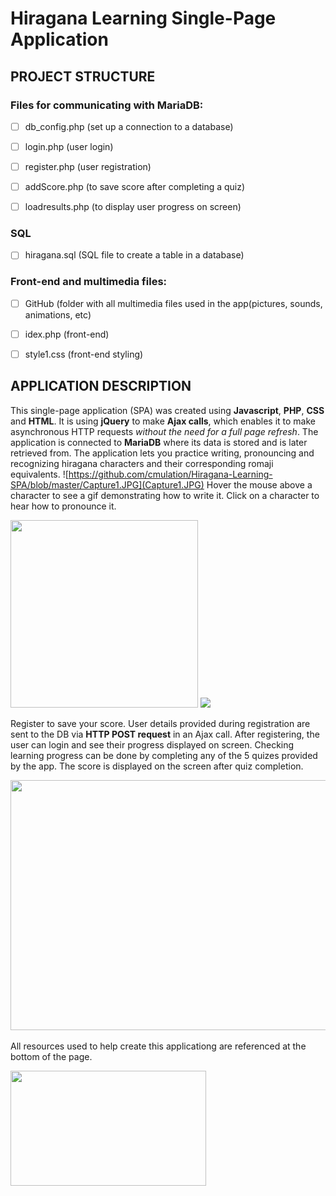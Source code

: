 # Hiragana Learning Single-Page Application
## **PROJECT STRUCTURE**
### **Files for communicating with MariaDB:**

- [ ] db_config.php    (set up a connection to a database)

- [ ] login.php        (user login)

- [ ] register.php     (user registration)

- [ ] addScore.php     (to save score after completing a quiz)

- [ ] loadresults.php  (to display user progress on screen)


### **SQL**

- [ ] hiragana.sql     (SQL file to create a table in a database)

### **Front-end and multimedia files:**

- [ ] GitHub           (folder with all multimedia files used in the app(pictures, sounds, animations, etc)

- [ ] idex.php         (front-end)

- [ ] style1.css       (front-end styling)

## **APPLICATION DESCRIPTION**
This single-page application (SPA) was created using **Javascript**, **PHP**, **CSS** and **HTML**. It is using **jQuery** to make **Ajax calls**, which enables it to make asynchronous HTTP requests *without the need for a full page refresh*.
The application is connected to **MariaDB** where its data is stored and is later retrieved from.
The application lets you practice writing, pronouncing and recognizing hiragana characters and their corresponding romaji equivalents.
![https://github.com/cmulation/Hiragana-Learning-SPA/blob/master/Capture1.JPG](Capture1.JPG)
Hover the mouse above a character to see a gif demonstrating how to write it. Click on a character to hear how to pronounce it.

<img src= "https://github.com/cmulation/Hiragana-Learning-SPA/blob/master/writing-demonstration.jpg" width="300" height="300"/> ![](https://github.com/cmulation/Hiragana-Learning-SPA/blob/master/GitHub/NE.gif)

Register to save your score. User details provided during registration are sent to the DB via **HTTP POST request** in an Ajax call. 
After registering, the user can login and see their progress displayed on screen.
Checking learning progress can be done by completing any of the 5 quizes provided by the app. 
The score is displayed on the screen after quiz completion.

<img src= "https://github.com/cmulation/Hiragana-Learning-SPA/blob/master/quiz.jpg" width="800" height="400"/>

All resources used to help create this applicationg are referenced at the bottom of the page.

<img src= "https://github.com/cmulation/Hiragana-Learning-SPA/blob/master/resources.jpg" width="313" height="184"/>
<br>

